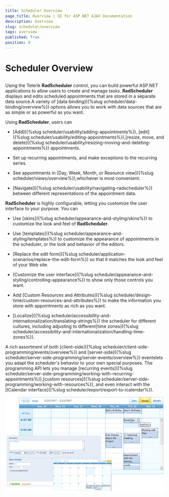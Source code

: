 ```yaml
---
title: Scheduler Overview
page_title: Overview | UI for ASP.NET AJAX Documentation
description: Overview
slug: scheduler/overview
tags: overview
published: True
position: 0
---
```


# Scheduler Overview



## 

Using the Telerik __RadScheduler__ control, you can build powerful ASP.NET applications to allow users to create and manage tasks. __RadScheduler__ displays and edits scheduled appointments that are stored in a separate data source.A variety of [data binding]({%slug scheduler/data-binding/overview%}) options allows you to work with data sources that are as simple or as powerful as you want.

Using __RadScheduler__, users can

* [Add]({%slug scheduler/usability/adding-appointments%}), [edit]({%slug scheduler/usability/editing-appointments%}),[resize, move, and delete]({%slug scheduler/usability/resizing-moving-and-deleting-appointments%}) appointments.

* Set up recurring appointments, and make exceptions to the recurring series.

* See appointments in [Day, Week, Month, or Resource view]({%slug scheduler/views/overview%}),whichever is most convenient.

* [Navigate]({%slug scheduler/usability/navigating-radscheduler%}) between different representations of the appointment data.

__RadScheduler__ is highly configurable, letting you customize the user interface to your purpose. You can

* Use [skins]({%slug scheduler/appearance-and-styling/skins%}) to customize the look and feel of __RadScheduler__.

* Use [templates]({%slug scheduler/appearance-and-styling/templates%}) to customize the appearance of appointments in the scheduler, or the look and behavior of the editors.

* [Replace the edit form]({%slug scheduler/application-scenarios/replace-the-edit-form%}) so that it matches the look and feel of your Web site.

* [Customize the user interface]({%slug scheduler/appearance-and-styling/controlling-appearance%}) to show only those controls you want.

* Add [Custom Resources and Attributes]({%slug scheduler/design-time/custom-resources-and-attributes%}) to make the information you store with appointments as rich as you want.

* [Localize]({%slug scheduler/accessibility-and-internationalization/translating-strings%}) the scheduler for different cultures, including adjusting to different[time zones]({%slug scheduler/accessibility-and-internationalization/handling-time-zones%}).

A rich assortment of both [client-side]({%slug scheduler/client-side-programming/events/overview%}) and [server-side]({%slug scheduler/server-side-programming/server-events/overview%}) eventslets you adapt the scheduler's behavior to your own special purposes. The programming API lets you manage [recurring events]({%slug scheduler/server-side-programming/working-with-recurring-appointments%}),[custom resources]({%slug scheduler/server-side-programming/working-with-resources%}), and even interact with the [ICalendar interface]({%slug scheduler/export/export-to-icalendar%}).



![Overview](images/scheduler_overview.gif)
